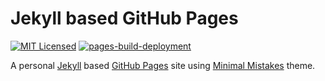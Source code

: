 # Jekyll based GitHub Pages

[![MIT Licensed](https://img.shields.io/:license-mit-blue.svg?style=flat)](https://raw.githubusercontent.com/sheeeng/sheeeng.github.io/master/LICENSE) [![pages-build-deployment](https://github.com/sheeeng/sheeeng.github.io/actions/workflows/pages/pages-build-deployment/badge.svg)](https://github.com/sheeeng/sheeeng.github.io/actions/workflows/pages/pages-build-deployment)

A personal [Jekyll](https://jekyllrb.com) based [GitHub Pages](https://pages.github.com/) site using [Minimal Mistakes](https://mmistakes.github.io/minimal-mistakes/) theme.
